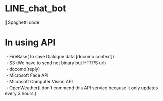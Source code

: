 # **LINE_chat_bot**  
🍝Spaghetti code  

# **In using API**  
・FireBase(To save Dialogue data [docomo context])  
・S3 (We have to send not binary but HTTPS url)  
・docomo(reply)  
・Microsoft Face API  
・Microsoft Computer Vision API  
・OpenWeather(I don't commend this API service because it only updates every 3 hours.)
